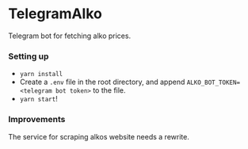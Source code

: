 # TelegramAlko

Telegram bot for fetching alko prices.

### Setting up

- `yarn install`
- Create a `.env` file in the root directory, and append `ALKO_BOT_TOKEN=<telegram bot token>` to the file.
- `yarn start`!

### Improvements

The service for scraping alkos website needs a rewrite.
